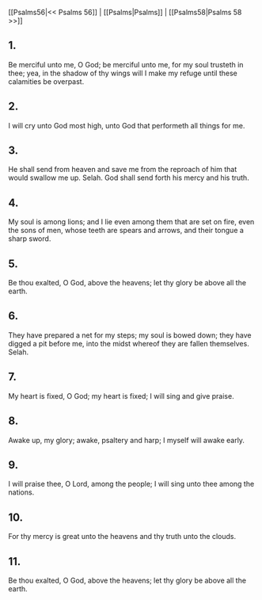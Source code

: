[[Psalms56|<< Psalms 56]] | [[Psalms|Psalms]] | [[Psalms58|Psalms 58 >>]]
## 1.
Be merciful unto me, O God; be merciful unto me, for my soul trusteth in thee; yea, in the shadow of thy wings will I make my refuge until these calamities be overpast.
## 2.
I will cry unto God most high, unto God that performeth all things for me.
## 3.
He shall send from heaven and save me from the reproach of him that would swallow me up. Selah. God shall send forth his mercy and his truth.
## 4.
My soul is among lions; and I lie even among them that are set on fire, even the sons of men, whose teeth are spears and arrows, and their tongue a sharp sword.
## 5.
Be thou exalted, O God, above the heavens; let thy glory be above all the earth.
## 6.
They have prepared a net for my steps; my soul is bowed down; they have digged a pit before me, into the midst whereof they are fallen themselves. Selah.
## 7.
My heart is fixed, O God; my heart is fixed; I will sing and give praise.
## 8.
Awake up, my glory; awake, psaltery and harp; I myself will awake early.
## 9.
I will praise thee, O Lord, among the people; I will sing unto thee among the nations.
## 10.
For thy mercy is great unto the heavens and thy truth unto the clouds.
## 11.
Be thou exalted, O God, above the heavens; let thy glory be above all the earth.

